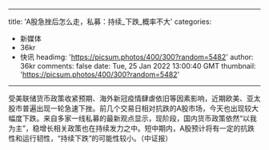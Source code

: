 
---
title: 'A股急挫后怎么走，私募：持续_下跌_概率不大'
categories: 
 - 新媒体
 - 36kr
 - 快讯
headimg: 'https://picsum.photos/400/300?random=5482'
author: 36kr
comments: false
date: Tue, 25 Jan 2022 13:00:40 GMT
thumbnail: 'https://picsum.photos/400/300?random=5482'
---

<div>   
受美联储货币政策收紧预期、海外新冠疫情肆虐依旧等因素影响，近期欧美、亚太股市普遍出现一轮急速下挫。前几个交易日相对抗跌的A股市场，今天也出现较大幅度下跌。来自多家一线私募的最新观点显示，现阶段，国内货币政策依然“以我为主”，稳增长相关政策也在持续发力之中。短中期内，A股预计将有一定的抗跌性和运行韧性，“持续下跌”的可能性较小。（中证报）  
</div>
            